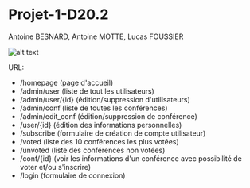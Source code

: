 # Projet-1-D20.2
Antoine BESNARD, Antoine MOTTE, Lucas FOUSSIER<br>

![alt text](https://github.com/AntoineBes/Projet-1-D20.2/public/images/IMGCONF1.png)
<br>

URL:
 - /homepage (page d'accueil)
 - /admin/user (liste de tout les utilisateurs)
 - /admin/user/{id} (édition/suppression d'utilisateurs)
 - /admin/conf (liste de toutes les conférences)
 - /admin/edit_conf (édition/suppression de conférence)
 - /user/{id} (édition des informations personnelles)
 - /subscribe (formulaire de création de compte utilisateur)
 - /voted (liste des 10 conférences les plus votées)
 - /unvoted (liste des conférences non votées)
 - /conf/{id} (voir les informations d'un conférence avec possibilité de voter et/ou s'inscrire)
 - /login (formulaire de connexion)

